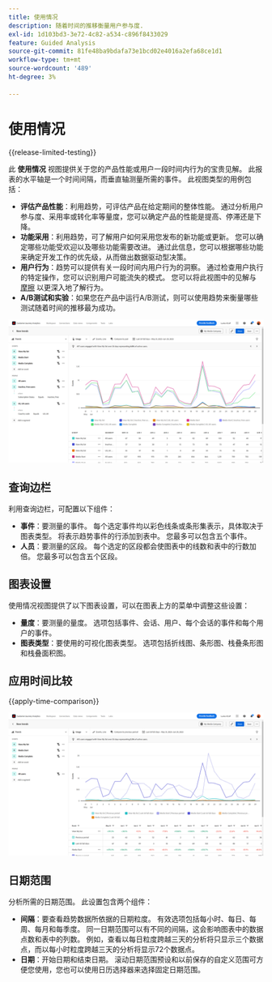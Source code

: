 ```yaml
---
title: 使用情况
description: 随着时间的推移衡量用户参与度.
exl-id: 1d103bd3-3e72-4c82-a534-c896f8433029
feature: Guided Analysis
source-git-commit: 81fe48ba9bdafa73e1bcd02e4016a2efa68ce1d1
workflow-type: tm+mt
source-wordcount: '489'
ht-degree: 3%

---
```


# 使用情况

{{release-limited-testing}}

此 **使用情况** 视图提供关于您的产品性能或用户一段时间内行为的宝贵见解。 此报表的水平轴是一个时间间隔，而垂直轴测量所需的事件。 此视图类型的用例包括：

* **评估产品性能**：利用趋势，可评估产品在给定期间的整体性能。 通过分析用户参与度、采用率或转化率等量度，您可以确定产品的性能是提高、停滞还是下降。
* **功能采用**：利用趋势，可了解用户如何采用您发布的新功能或更新。 您可以确定哪些功能受欢迎以及哪些功能需要改进。 通过此信息，您可以根据哪些功能来确定开发工作的优先级，从而做出数据驱动型决策。
* **用户行为**：趋势可以提供有关一段时间内用户行为的洞察。 通过检查用户执行的特定操作，您可以识别用户可能流失的模式。 您可以将此视图中的见解与 [摩擦](friction.md) 以更深入地了解行为。
* **A/B测试和实验**：如果您在产品中运行A/B测试，则可以使用趋势来衡量哪些测试随着时间的推移最为成功。

![使用情况](../assets/usage.png)

## 查询边栏

利用查询边栏，可配置以下组件：

* **事件**：要测量的事件。 每个选定事件均以彩色线条或条形集表示，具体取决于图表类型。 将表示趋势事件的行添加到表中。 您最多可以包含五个事件。
* **人员**：要测量的区段。 每个选定的区段都会使图表中的线数和表中的行数加倍。 您最多可以包含五个区段。

## 图表设置

使用情况视图提供了以下图表设置，可以在图表上方的菜单中调整这些设置：

* **量度**：要测量的量度。 选项包括事件、会话、用户、每个会话的事件和每个用户的事件。
* **图表类型**：要使用的可视化图表类型。 选项包括折线图、条形图、栈叠条形图和栈叠面积图。

## 应用时间比较

{{apply-time-comparison}}

![使用时间比较](../assets/usage-compare.png)

## 日期范围

分析所需的日期范围。 此设置包含两个组件：

* **间隔**：要查看趋势数据所依据的日期粒度。 有效选项包括每小时、每日、每周、每月和每季度。 同一日期范围可以有不同的间隔，这会影响图表中的数据点数和表中的列数。 例如，查看以每日粒度跨越三天的分析将只显示三个数据点，而以每小时粒度跨越三天的分析将显示72个数据点。
* **日期**：开始日期和结束日期。 滚动日期范围预设和以前保存的自定义范围可方便您使用，您也可以使用日历选择器来选择固定日期范围。
